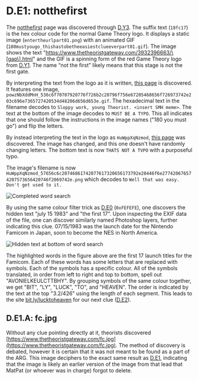 # D.E1: notthefirst

The [notthefirst](https://www.thetheoristgateway.com/notthefirst18fc17.html) page was discovered through [D.Y3](d.y3-youareprepared.md).
The suffix text \(`18fc17`\) is the hex colour code for the normal Game Theory logo.
It displays a static image \(`entertheurlpart01.png`\) with an animated GIF \(`180mustyougo_thishastobetheeasiestclueeverpart01.gif`\).
The image shows the text "https://www.thetheoristgateway.com/3932396663/\[gap\].html" and the GIF is a spinning form of the red Game Theory logo from [D.Y1](d.y1-tenretni-olleh.md).
The name “not the first” likely means that this stage is not the first gate.

By interpreting the text from the logo as it is written, [this page](https://www.thetheoristgateway.com/3932396663/powzNbXddMnH.html) is discovered.
It features one image, `powzNbXddMnH_536c6f70707920776f726b2c20796f756e67205468656f726973742e203c696e7365727420534d48206d656d653e.gif`.
The hexadecimal text in the filename decodes to `Sloppy work, young Theorist. <insert SMH meme>`.
The text at the bottom of the image decodes to `MUST BE A TYPO`.
This all indicates that one should follow the instructions in the image names \("180 you must go"\) and flip the letters.

By instead interpreting the text in the logo as `HuWppXqNzmod`, [this page](https://www.thetheoristgateway.com/3932396663/HuWppXqNzmod.html) was discovered.
The image has changed, and this one doesn't have randomly changing letters.
The bottom text is now `THATS NOT A TVPO` with a purposeful typo.

The image's filename is now `HuWppXqNzmod_57656c6c20746861742077617320656173792e20446f6e277420676574207573656420746f2069742e.png` which decodes to `Well that was easy. Don't get used to it.`

![Completed word search](../../assets/0.d.e1.crossword.png)

By using the same colour filter trick as [D.E0](d.e0-theorist-gateway.md) \(`0xFEFEFE`\), one discovers the hidden text "july 15 1983" and "the first 17".
Upon inspecting the EXIF data of the file, one can discover similarly named Photoshop layers, further indicating this clue.
07/15/1983 was the launch date for the Nintendo Famicom in Japan, soon to become the NES in North America.

![Hidden text at bottom of word search](../../assets/0.d.e1.hidden-text.png)

The highlighted words in the figure above are the first 17 launch titles for the Famicom.
Each of these words has some letters that are replaced with symbols.
Each of the symbols has a specific colour.
All of the symbols translated, in order from left to right and top to bottom, spell out "AVONIELKEULCTTBHY".
By grouping symbols of the same colour together, we get "BIT", "LY", "LUCK", "TO", and "HEAVEN".
The order is indicated by the text at the top "3.2/426" using the length of each segment.
This leads to the site [bit.ly/lucktoheaven](http://bit.ly/lucktoheaven) for our next clue \([D.E2](d.e2-leave-luck-to-heaven.md)\).

## **D.E1.A: fc.jpg**

Without any clue pointing directly at it, theorists discovered [https://www.thetheoristgateway.com/fc.jpg](https://www.thetheoristgateway.com/fc.jpg).
The method of discovery is debated, however it is certain that it was not meant to be found as a part of the ARG.
This image deciphers to the exact same result as [D.E1](d.e1-notthefirst.md), indicating that the image is likely an earlier version of the image from that lead that MatPat \(or whoever was in charge\) forgot to delete.
